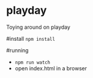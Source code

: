 # playday
Toying around on playday

#install
`npm install`

#running
* `npm run watch`
* open index.html in a browser